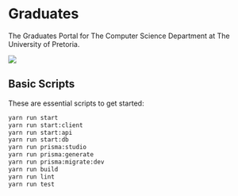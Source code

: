# Graduates

The Graduates Portal for The Computer Science Department at The University of Pretoria.

[![](https://github.com/COS-301/graduates/actions/workflows/index.yml/badge.svg)](https://github.com/COS-301/graduates/actions/workflows/index.yml)
## Basic Scripts

These are essential scripts to get started:

```sh
yarn run start
yarn run start:client
yarn run start:api
yarn run start:db
yarn run prisma:studio
yarn run prisma:generate
yarn run prisma:migrate:dev
yarn run build
yarn run lint
yarn run test
```
